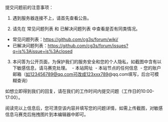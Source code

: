 提交问题前的注意事项：

1. 遇到服务器连接不上，请首先查看公告。

2. 请先在 常见问题列表 和 已解决问题列表 中查看是否有同类情况。
  - 常见问题列表：https://github.com/cg3s/forum/wiki/
  - 已解决问题列表：https://github.com/cg3s/forum/issues?q=is%3Aissue+is%3Aclosed
  
3. 本问答为公开页面，为保护我们的服务安全和您的个人隐私，如截图中含有以下敏感信息，请马赛克处理。
  - 本站网址
  - 本站节点的任何信息
  - 您的账户邮箱（如123456789@qq.com可改成123xxx789@qq.com填写，后台可模糊查询）

如想立即得到我们的回复，请在我们的工作时间内提交问题（工作日的10:00-17:00）。

阅读完以上信息后，您可清空该内容并填写您的问题详情，如需上传截图，对敏感信息马赛克后拖拽图片到本编辑器中即可。
